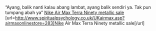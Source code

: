 “Ayang, balik nanti  kalau abang lambat, ayang balik sendiri ya. Tak pun tumpang abah ya”
 <a href="http://www.spiritualpsychology.co.uk/UKairmax.asp?airmaxonlinestore=283" >Nike Air Max Terra Ninety metallic sale</a>
[url=http://www.spiritualpsychology.co.uk/UKairmax.asp?airmaxonlinestore=283]Nike Air Max Terra Ninety metallic sale[/url]
